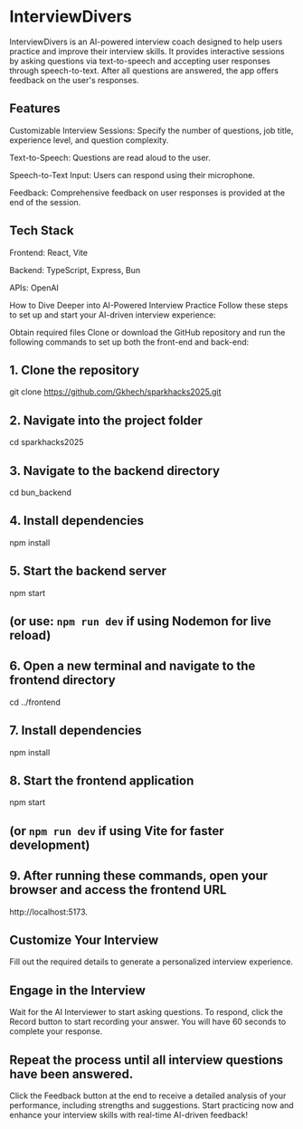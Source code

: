 # InterviewDivers

InterviewDivers is an AI-powered interview coach designed to help users practice and improve their interview skills. It provides interactive sessions by asking questions via text-to-speech and accepting user responses through speech-to-text. After all questions are answered, the app offers feedback on the user's responses.

## Features

Customizable Interview Sessions: Specify the number of questions, job title, experience level, and question complexity.

Text-to-Speech: Questions are read aloud to the user.

Speech-to-Text Input: Users can respond using their microphone.

Feedback: Comprehensive feedback on user responses is provided at the end of the session.

## Tech Stack

Frontend: React, Vite

Backend: TypeScript, Express, Bun

APIs: OpenAI

How to Dive Deeper into AI-Powered Interview Practice
Follow these steps to set up and start your AI-driven interview experience:

Obtain required files
Clone or download the GitHub repository and run the following commands to set up both the front-end and back-end:

## 1. Clone the repository
git clone https://github.com/Gkhech/sparkhacks2025.git

## 2. Navigate into the project folder
cd sparkhacks2025

## 3. Navigate to the backend directory
cd bun_backend  

## 4. Install dependencies
npm install  

## 5. Start the backend server  
npm start  
## (or use: `npm run dev` if using Nodemon for live reload)

## 6. Open a new terminal and navigate to the frontend directory
cd ../frontend  

## 7. Install dependencies
npm install  

## 8. Start the frontend application  
npm start  
## (or `npm run dev` if using Vite for faster development)

## 9. After running these commands, open your browser and access the frontend URL
http://localhost:5173.

## Customize Your Interview
Fill out the required details to generate a personalized interview experience.

## Engage in the Interview
Wait for the AI Interviewer to start asking questions.
To respond, click the Record button to start recording your answer.
You will have 60 seconds to complete your response.

## Repeat the process until all interview questions have been answered.
Click the Feedback button at the end to receive a detailed analysis of your performance, including strengths and suggestions.
Start practicing now and enhance your interview skills with real-time AI-driven feedback!
